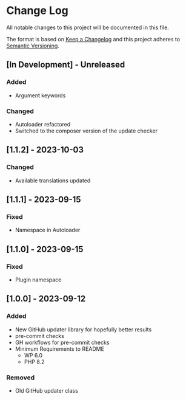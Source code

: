 # Change Log

All notable changes to this project will be documented in this file.

The format is based on [Keep a Changelog](http://keepachangelog.com/)
and this project adheres to [Semantic Versioning](http://semver.org/).

## \[In Development\] - Unreleased

### Added

- Argument keywords

### Changed

- Autoloader refactored
- Switched to the composer version of the update checker

## \[1.1.2\] - 2023-10-03

### Changed

- Available translations updated

## \[1.1.1\] - 2023-09-15

### Fixed

- Namespace in Autoloader

## \[1.1.0\] - 2023-09-15

### Fixed

- Plugin namespace

## \[1.0.0\] - 2023-09-12

### Added

- New GitHub updater library for hopefully better results
- pre-commit checks
- GH workflows for pre-commit checks
- Minimum Requirements to README
  - WP 6.0
  - PHP 8.2

### Removed

- Old GitHub updater class
